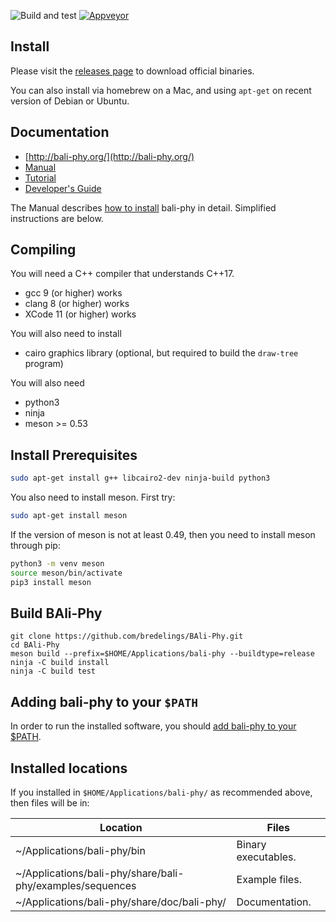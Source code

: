 ![Build and test](https://github.com/bredelings/BAli-Phy/workflows/Build%20and%20test/badge.svg)
[![Appveyor](https://ci.appveyor.com/api/projects/status/q68hnnoelqqvwsy2?svg=true)](https://ci.appveyor.com/project/bredelings/bali-phy)

Install
-------

Please visit the [releases page](http://www.bali-phy.org/download.php) to download official binaries.

You can also install via homebrew on a Mac, and using `apt-get` on recent version of Debian or Ubuntu.

Documentation
------------

* [http://bali-phy.org/](http://bali-phy.org/)
* [Manual](http://bali-phy.org/README.xhtml)
* [Tutorial](http://bali-phy.org/Tutorial3.html)
* [Developer's Guide](http://bali-phy.org/developer.html)

The Manual describes [how to install](http://bali-phy.org/README.xhtml#installation) bali-phy in detail.  Simplified instructions are below.

Compiling
---------

You will need a C++ compiler that understands C++17.
 * gcc 9 (or higher) works
 * clang 8 (or higher) works
 * XCode 11 (or higher) works

You will also need to install
 * cairo graphics library (optional, but required to build the `draw-tree` program)

You will also need
 * python3
 * ninja
 * meson >= 0.53

Install Prerequisites
---------------------
```bash
sudo apt-get install g++ libcairo2-dev ninja-build python3
```
You also need to install meson.  First try:
```bash
sudo apt-get install meson
```

If the version of meson is not at least 0.49, then you need to install
meson through pip:
```bash
python3 -m venv meson
source meson/bin/activate
pip3 install meson
```

Build BAli-Phy
--------------
```
git clone https://github.com/bredelings/BAli-Phy.git
cd BAli-Phy
meson build --prefix=$HOME/Applications/bali-phy --buildtype=release
ninja -C build install
ninja -C build test
```

Adding bali-phy to your `$PATH`
------------------------------

In order to run the installed software, you should [add bali-phy to your $PATH](http://bali-phy.org/README.xhtml#path).

Installed locations
------------------

If you installed in `$HOME/Applications/bali-phy/` as recommended above, then files will be in:

| Location                                                       | Files                   |
| -------------------------------------------------------------- | ----------------------- |
| ~/Applications/bali-phy/bin                                    | Binary executables.     |
| ~/Applications/bali-phy/share/bali-phy/examples/sequences      | Example files.          |
| ~/Applications/bali-phy/share/doc/bali-phy/                    | Documentation.          |


